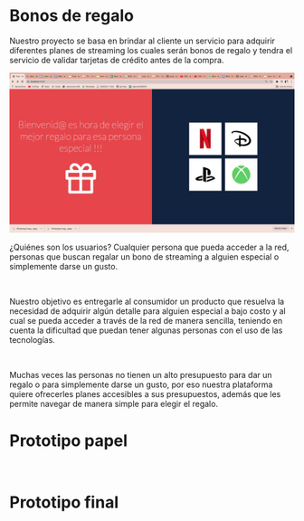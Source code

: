 # Bonos de regalo 

<p>Nuestro proyecto se basa en brindar al cliente un servicio para adquirir diferentes planes de streaming los cuales serán bonos de regalo y tendra el servicio de validar tarjetas de crédito antes de la compra.</p>


<img src="https://github.com/natafajardo/BOG003-card-validation/blob/master/src/img/pantalla1.jpeg">



<p>¿Quiénes son los usuarios? Cualquier persona que pueda acceder a la red, personas que buscan regalar un bono de streaming a alguien especial o simplemente darse un gusto.</p>
<br>


<p>Nuestro objetivo es entregarle al consumidor un producto que resuelva la necesidad de adquirir algún detalle para alguien especial a bajo costo y al cual se pueda acceder a través de la red de manera sencilla, teniendo en cuenta la dificultad que puedan tener algunas personas con el uso de las tecnologías.</p>
<br>

<p>Muchas veces las personas no tienen un alto presupuesto para dar un regalo o para simplemente darse un gusto,  por eso nuestra plataforma quiere ofrecerles planes accesibles a sus presupuestos, además que les permite navegar de manera simple para elegir el regalo.</p>

# Prototipo papel
<br>

# Prototipo final


